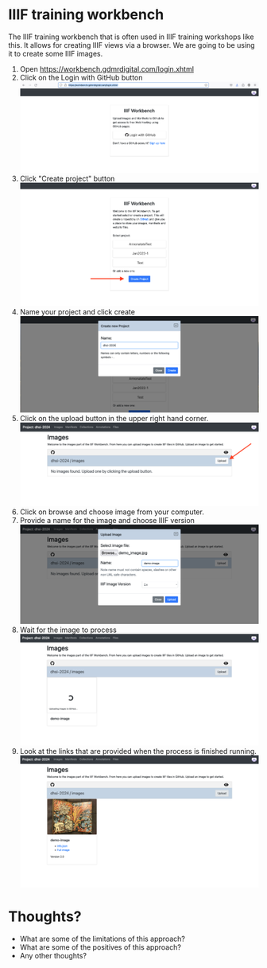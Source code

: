 # IIIF training workbench
The IIIF training workbench that is often used in IIIF training workshops like this. It allows for creating IIIF views via a browser. We are going to be using it to create some IIIF images. 

1. Open https://workbench.gdmrdigital.com/login.xhtml
2. Click on the Login with GitHub button
![](img/workbench-1.png)
3. Click "Create project" button
![](img/workbench-2.png)
4. Name your project and click create
![](img/workbench-3.png)
5. Click on the upload button in the upper right hand corner.
![](img/workbench-4.png)
6. Click on browse and choose image from your computer.
7. Provide a name for the image and choose IIIF version
![](img/workbench-5.png)
8. Wait for the image to process
![](img/workbench-6.png)
9. Look at the links that are provided when the process is finished running.
![](img/workbench-7.png)


# Thoughts?
- What are some of the limitations of this approach?
- What are some of the positives of this approach?
- Any other thoughts?